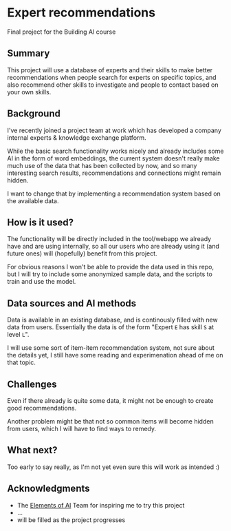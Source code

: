 # Expert recommendations

Final project for the Building AI course

## Summary

This project will use a database of experts and their skills to make better recommendations when people search for experts on specific topics,
and also recommend other skills to investigate and people to contact based on your own skills.

## Background

I've recently joined a project team at work which has developed a company internal experts & knowledge exchange platform.

While the basic search functionality works nicely and already includes some AI in the form of word embeddings,
the current system doesn't really make much use of the data that has been collected by now,
and so many interesting search results, recommendations and connections might remain hidden.

I want to change that by implementing a recommendation system based on the available data.

## How is it used?

The functionality will be directly included in the tool/webapp we already have and are using internally,
so all our users who are already using it (and future ones) will (hopefully) benefit from this project.

For obvious reasons I won't be able to provide the data used in this repo,
but I will try to include some anonymized sample data, and the scripts to train and use the model.

## Data sources and AI methods

Data is available in an existing database, and is continously filled with new data from users. Essentially the data is of the form "Expert `E` has skill `S` at level `L`".

I will use some sort of item-item recommendation system, not sure about the details yet, I still have some reading and experimenation ahead of me on that topic.

## Challenges

Even if there already is quite some data, it might not be enough to create good recommendations.

Another problem might be that not so common items will become hidden from users, which I will have to find ways to remedy.

## What next?

Too early to say really, as I'm not yet even sure this will work as intended :)


## Acknowledgments

*  The [Elements of AI](https://www.elementsofai.com/) Team for inspiring me to try this project
*  ...
*  will be filled as the project progresses

